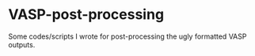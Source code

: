 # VASP-post-processing
Some codes/scripts I wrote for post-processing the ugly formatted VASP outputs.
